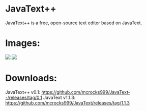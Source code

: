 JavaText++
========

JavaText++ is a free, open-source text editor based on JavaText.

Images:
=====

![](http://i.imgur.com/lWlZBZX.png)
![](http://i.imgur.com/k3QOb7k.png)

Downloads:
=====

JavaText++ v0.1: https://github.com/mcrocks999/JavaText--/releases/tag/0.1
JavaText v1.1.3: https://github.com/mcrocks999/JavaText/releases/tag/1.1.3
